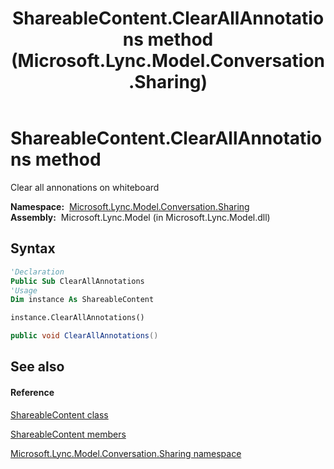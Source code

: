 ﻿---
title: ShareableContent.ClearAllAnnotations method  (Microsoft.Lync.Model.Conversation.Sharing)
TOCTitle: 'ClearAllAnnotations method '
ms:assetid: M:Microsoft.Lync.Model.Conversation.Sharing.ShareableContent.ClearAllAnnotations_DI_3_UC_OCS14MrefLyncWPF
ms:mtpsurl: https://msdn.microsoft.com/en-us/library/microsoft.lync.model.conversation.sharing.shareablecontent.clearallannotations_di_3_uc_ocs14mreflyncwpf(v=office.15)
ms:contentKeyID: 48595818
ms.date: 07/28/2014
mtps_version: v=office.15
f1_keywords:
- Microsoft.Lync.Model.Conversation.Sharing.ShareableContent.ClearAllAnnotations
dev_langs:
- CSharp
- JScript
- VB
- other
---

# ShareableContent.ClearAllAnnotations method

Clear all annonations on whiteboard

**Namespace:**  [Microsoft.Lync.Model.Conversation.Sharing](microsoft-lync-model-conversation-sharing-namespace_2.md)  
**Assembly:**  Microsoft.Lync.Model (in Microsoft.Lync.Model.dll)

## Syntax

``` vb
'Declaration
Public Sub ClearAllAnnotations
'Usage
Dim instance As ShareableContent

instance.ClearAllAnnotations()
```

``` csharp
public void ClearAllAnnotations()
```

## See also

#### Reference

[ShareableContent class](shareablecontent-class-microsoft-lync-model-conversation-sharing_2.md)

[ShareableContent members](shareablecontent-members-microsoft-lync-model-conversation-sharing_2.md)

[Microsoft.Lync.Model.Conversation.Sharing namespace](microsoft-lync-model-conversation-sharing-namespace_2.md)

